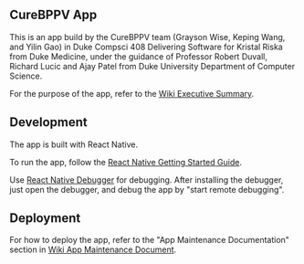 ## CureBPPV App

This is an app build by the CureBPPV team (Grayson Wise, Keping Wang, and Yilin Gao) in Duke Compsci 408 Delivering Software for Kristal Riska from Duke Medicine, under the guidance of Professor Robert Duvall, Richard Lucic and Ajay Patel from Duke University Department of Computer Science.

For the purpose of the app, refer to the [Wiki Executive Summary](https://coursework.cs.duke.edu/CompSci408_2017Fall/app_bppv/wikis/executive-summary).

## Development

The app is built with React Native.

To run the app, follow the [React Native Getting Started Guide](https://facebook.github.io/react-native/docs/getting-started.html#installing-dependencies).

Use [React Native Debugger](https://github.com/jhen0409/react-native-debugger) for debugging. After installing the debugger, just open the debugger, and debug the app by "start remote debugging".

## Deployment

For how to deploy the app, refer to the "App Maintenance Documentation" section in [Wiki App Maintenance Document](https://coursework.cs.duke.edu/CompSci408_2017Fall/app_bppv/wikis/app-maintenance-document).
